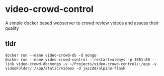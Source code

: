 # video-crowd-control
A simple docker based webserver to crowd review videos and assess their quality

## tldr
```
docker run --name video-crowd-db -d mongo
docker run --name video-crowd-control --restart=always -p 1081:80 --link video-crowd-db:mongo -v ~/Projects/video-crowd-control/:/app -v videoFolder/:/app/static/videos -d jazzdd/alpine-flask
```
